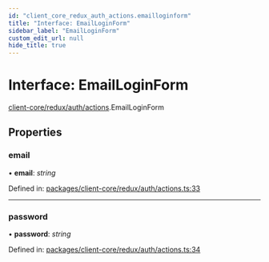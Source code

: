 ```yaml
---
id: "client_core_redux_auth_actions.emailloginform"
title: "Interface: EmailLoginForm"
sidebar_label: "EmailLoginForm"
custom_edit_url: null
hide_title: true
---
```


# Interface: EmailLoginForm

[client-core/redux/auth/actions](../modules/client_core_redux_auth_actions.md).EmailLoginForm

## Properties

### email

• **email**: *string*

Defined in: [packages/client-core/redux/auth/actions.ts:33](https://github.com/xr3ngine/xr3ngine/blob/5a0f83ed8/packages/client-core/redux/auth/actions.ts#L33)

___

### password

• **password**: *string*

Defined in: [packages/client-core/redux/auth/actions.ts:34](https://github.com/xr3ngine/xr3ngine/blob/5a0f83ed8/packages/client-core/redux/auth/actions.ts#L34)
